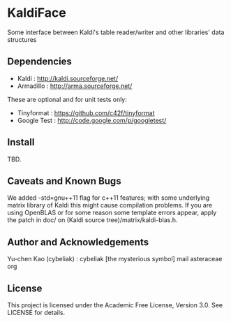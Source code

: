 KaldiFace
=====

Some interface between Kaldi's table reader/writer and other libraries' data structures

Dependencies
-----

* Kaldi : http://kaldi.sourceforge.net/
* Armadillo : http://arma.sourceforge.net/

These are optional and for unit tests only:

* Tinyformat : https://github.com/c42f/tinyformat
* Google Test : http://code.google.com/p/googletest/

Install
-----
TBD.

Caveats and Known Bugs
-----
We added -std=gnu++11 flag for c++11 features; with some underlying matrix library of Kaldi this might cause compilation problems. If you are using OpenBLAS or for some reason some template errors appear, apply the patch in doc/ on (Kaldi source tree)/matrix/kaldi-blas.h.

Author and Acknowledgements
-----
Yu-chen Kao (cybeliak) : cybeliak [the mysterious symbol] mail asteraceae org

License
-----
This project is licensed under the Academic Free License, Version 3.0.
See LICENSE for details.
